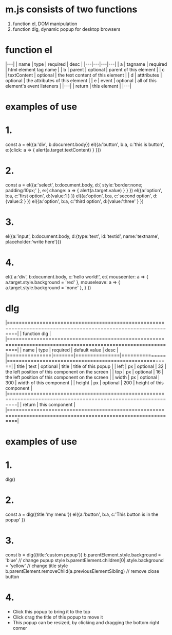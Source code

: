 # m.js consists of two functions
1. function el, DOM manipulation
2. function dlg, dynamic popup for desktop browsers



# function el
|---|
| name | type | required | desc |
|---|---|---|---|
| a | tagname | required | html element tag name |
| b | parent | optional | parent of this element |
| c | textContent | optional | the text content of this element |
| d | atttributes | optional | the attributes of this element |
| e | event | optional | all of this element's event listeners |
|---|
| return | this element |
|---|

examples of use
===============

# 1.
const a = el({a:'div', b:document.body})
el({a:'button', b:a, c:'this is button', e:{click: a => { alert(a.target.textContent) } }})



# 2.
const a = el({a:'select', b:document.body, d:{ style:'border:none; padding:10px;' }, e:{ change: a => { alert(a.target.value) } } })
el({a:'option', b:a, c:'first option', d:{value:1 } })
el({a:'option', b:a, c:'second option', d:{value:2 } })
el({a:'option', b:a, c:'third option', d:{value:'three' } })


# 3.
el({a:'input', b:document.body, d:{type:'text', id:'textid', name:'textname', placeholder:'write here'}})



# 4.
el({
	a:'div',
	b:document.body,
	c:'hello world!',
	e:{
		mouseenter: a => { a.target.style.background = 'red' },
		mouseleave: a => { a.target.style.background = 'none' },
	}
})



# dlg
|===============================================================================================================|
| function dlg													|
|===============================================================================================================|
| name		| type	| required	| default value	| desc							|
|===============|=======|===============|===============|=======================================================|
| title		| text	| optional	| title		| title of this popup					|
| left		| px	| optional	| 32		| the left position of this component on the screen	|
| top		| px	| optional	| 16		| the left position of this component on the screen	|
| width		| px	| optional	| 300		| width of this component				|
| height	| px	| optional	| 200		| height of this component				|
|===============================================================================================================|
| return	| this component										|
|===============================================================================================================|

examples of use
===============

# 1.
dlg()



# 2.
const a = dlg({title:'my menu'})
el({a:'button', b:a, c:'This button is in the popup' })



# 3.
const b = dlg({title:'custom popup'})
b.parentElement.style.background = 'blue'		// change pupup style
b.parentElement.children[0].style.background = 'yellow'	// change title style
b.parentElement.removeChild(a.previousElementSibling)	// remove close button



# 4.
- Click this popup to bring it to the top
- Click drag the title of this popup to move it
- This popup can be resized, by clicking and dragging the bottom right corner

